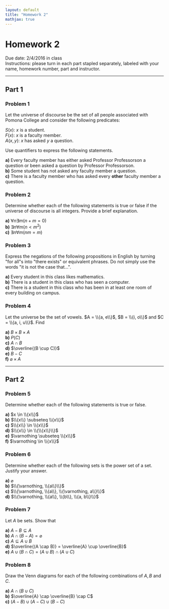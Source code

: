 ```yaml
---
layout: default
title: "Homework 2"
mathjax: true
---
```


# Homework 2

Due date: 2/4/2016 in class  
Instructions: please turn in each part stapled separately, labeled with your name, homework number, part and instructor.

---

## Part 1

### Problem 1

Let the universe of discourse be the set of all people associated with Pomona College and consider the following predicates:

$S(x)$: $x$ is a student.  
$F(x)$: $x$ is a faculty member.  
$A(x,y)$: $x$ has asked $y$ a question.

Use quantifiers to express the following statements.

__a)__ Every faculty member has either asked Professor Professorson a question or been asked a question by Professor Professorson.  
__b)__ Some student has not asked any faculty member a question.  
__c)__ There is a faculty member who has asked every __other__ faculty member a question.

### Problem 2

Determine whether each of the following statements is true or false if the universe of discourse is all integers. Provide a brief explanation.

__a)__ $\forall n \exists m (n + m = 0)$  
__b)__ $\exists n \forall m (n < m^2)$  
__c)__ $\exists n \forall m (nm = m)$

### Problem 3

Express the negations of the following propositions in English by turning "for all"s into "there exists" or equivalent phrases. Do not simply use the words "it is not the case that...".

__a)__ Every student in this class likes mathematics.  
__b)__ There is a student in this class who has seen a computer.  
__c)__ There is a student in this class who has been in at least one room of every building on campus.

### Problem 4

Let the universe be the set of vowels. $A = \\{a, e\\}$, $B = \\{i, o\\}$ and $C = \\{a, i, u\\}$. Find

__a)__ $B \times B \times A$  
__b)__ $P(C)$  
__c)__ $A \cap B$  
__d)__ $\overline{(B \cup C)}$  
__e)__ $B - C$  
__f)__ $\varnothing \times A$

---

## Part 2

### Problem 5

Determine whether each of the following statements is true or false.

__a)__ $x \in \\{x\\}$  
__b)__ $\\{x\\} \subseteq \\{x\\}$  
__c)__ $\\{x\\} \in \\{x\\}$  
__d)__ $\\{x\\} \in \\{\\{x\\}\\}$  
__e)__ $\varnothing \subseteq \\{x\\}$  
__f)__ $\varnothing \in \\{x\\}$

### Problem 6

Determine whether each of the following sets is the power set of a set. Justify your answer.

__a)__ $\varnothing$  
__b)__ $\\{\varnothing, \\{a\\}\\}$  
__c)__ $\\{\varnothing, \\{a\\}, \\{\varnothing, a\\}\\}$  
__d)__ $\\{\varnothing, \\{a\\}, \\{b\\}, \\{a, b\\}\\}$

### Problem 7

Let $A$ be sets. Show that

__a)__ $A - B \subseteq A$  
__b)__ $A \cap (B - A) = \varnothing$  
__c)__ $A \subseteq A \cup B$  
__d)__ $\overline{(A \cap B)} = \overline{A} \cup \overline{B}$  
__e)__ $A \cup (B \cap C) = (A \cup B) \cap (A \cup C)$

### Problem 8

Draw the Venn diagrams for each of the following combinations of  $A, B$ and $C$.

__a)__ $A \cap (B \cup C)$  
__b)__ $\overline{A} \cap \overline{B} \cap C$  
__c)__ $(A - B) \cup (A - C) \cup (B - C)$
